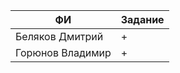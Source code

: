 | ФИ                        | Задание    |
| --------------------------|------------|
| Беляков Дмитрий           |+           |
| Горюнов Владимир          |+           |
